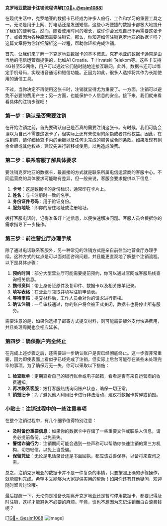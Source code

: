 **克罗地亚数据卡注销流程详解[[TG💪+ @esim1088](https://t.me/s/esim1088)]**

在现代生活中，克罗地亚的数据卡已经成为许多人旅行、工作和学习的重要工具之一。无论是用于上网、打电话还是发送短信，这些小巧便捷的数据卡都极大地提升了我们的便利性。然而，随着使用时间的增长，或许你会发现自己不再需要这张卡了，或者因为各种原因需要注销它。那么，你知道如何注销克罗地亚的数据卡吗？这篇文章将为你详细解析这一过程，帮助你轻松完成注销。

首先，让我们来了解一下克罗地亚数据卡的基本概念。克罗地亚的数据卡通常是由当地的电信运营商提供的，比如A1 Croatia、T-Hrvatski Telekom等。这些卡支持4G甚至5G网络，用户可以通过它们随时随地连接互联网。此外，数据卡还可以绑定手机号码，实现语音通话和短信功能。正因为如此，很多人选择将其作为长期使用的通信工具。

不过，当你决定不再使用这张卡时，注销就显得尤为重要了。一方面，注销可以避免不必要的费用产生；另一方面，也能保护个人信息的安全。接下来，我们就来看看具体的注销步骤吧！

### 第一步：确认是否需要注销

在开始注销之前，首先要确认自己是否真的需要注销这张卡。有时候，我们可能会误以为自己不需要这张卡了，但实际上还有未使用的余额或者其他权益。因此，在注销前，请仔细检查卡内的余额以及任何未完成的服务或合同条款。如果发现有剩余金额或其他权益，建议先进行转移或使用，以免造成浪费。

### 第二步：联系客服了解具体要求

要注销克罗地亚的数据卡，最直接的方式就是联系所属电信运营商的客服中心。不同运营商的具体要求可能略有差异，但一般来说，客服会要求提供以下信息：

1. **卡号**：这是数据卡的身份标识，通常印在卡片上。
2. **姓名**：与卡注册时一致的名字。
3. **身份证件号码**：用于验证身份。
4. **服务地址**：即你的居住地址或注册地址。

拨打客服电话时，记得准备好上述信息，以便快速解决问题。客服人员会根据你的需求指导下一步操作。

### 第三步：前往营业厅办理手续

除了通过电话联系客服外，另一种常见的注销方式是亲自前往当地营业厅办理手续。这种方式的优点是可以面对面咨询问题，并且能更直观地了解整个注销流程。以下是具体步骤：

1. **预约时间**：部分大型营业厅可能需要提前预约，你可以通过官网或客服热线查询相关信息。
2. **携带资料**：带上身份证原件及复印件、数据卡以及相关账单记录。
3. **填写表格**：在营业厅领取并填写注销申请表。
4. **等待审核**：提交材料后，工作人员会对你的请求进行审核。
5. **确认注销**：一旦审核通过，你的账户将会被正式关闭，数据卡也将停止所有服务。

需要注意的是，如果你选择了邮寄方式提交材料，则可能需要额外支付快递费用，并且处理周期也会相应延长。

### 第四步：确保账户完全终止

在完成上述步骤之后，还需要进一步确认账户是否已经彻底终止。这一步骤非常重要，因为即使表面上看似乎已经完成了注销，但实际上后台可能存在某些未处理完毕的事项。为了确保万无一失，你可以采取以下措施：

1. **检查账单**：定期查看自己的银行账单或电子邮箱，看看是否有来自运营商的收费通知。
2. **再次联系客服**：拨打客服热线询问账户状态，确保一切正常。
3. **销毁旧卡**：为了避免他人利用旧卡进行非法活动，建议将数据卡剪碎或销毁。

### 小贴士：注销过程中的一些注意事项

在整个注销过程中，有几个细节值得特别注意：

- **及时备份重要信息**：如果你的数据卡中存储了一些重要文件或联系人信息，请务必提前备份，以免丢失。
- **警惕诈骗行为**：注销期间可能会遇到一些声称可以帮助你快速注销的第三方机构，切勿轻信，以免上当受骗。
- **保留凭证**：无论是电话录音还是书面回执，都应该妥善保存，以备将来查询之需。

总之，注销克罗地亚的数据卡并不是一件复杂的事情，只要按照正确的步骤操作，就能顺利完成。希望本文能够为大家提供实用的帮助！如果你还有其他疑问，欢迎随时留言讨论哦~

最后提醒一下，无论你是准备长期离开克罗地亚还是暂时停用数据卡，都要记得及时注销，这样才能避免不必要的麻烦。毕竟，谁也不想因为忘记注销而白白浪费钱呢？

[[TG💪+ @esim1088](https://t.me/s/esim1088) ![Image](https://i.postimg.cc/4NQfJmqS/Snipaste-2025-05-13-00-14-12.png)]